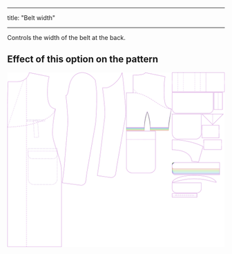 - - -
title: "Belt width"
- - -

Controls the width of the belt at the back.

## Effect of this option on the pattern

![This image shows the effect of this option by superimposing several variants that have a different value for this option](carlton_beltwidth_sample.svg "Effect of this option on the pattern")
